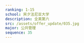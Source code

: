 ```yaml
---
ranking: 1-15
school: 宾夕法尼亚大学
description: 全美第六
src: /assets/offer_update/035.jpg
major: 公共管理
sequence: 35
---
```

